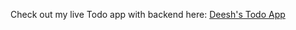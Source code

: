 Check out my live Todo app with backend here: [Deesh's Todo App](https://to-do-app-with-backend-1.onrender.com)
